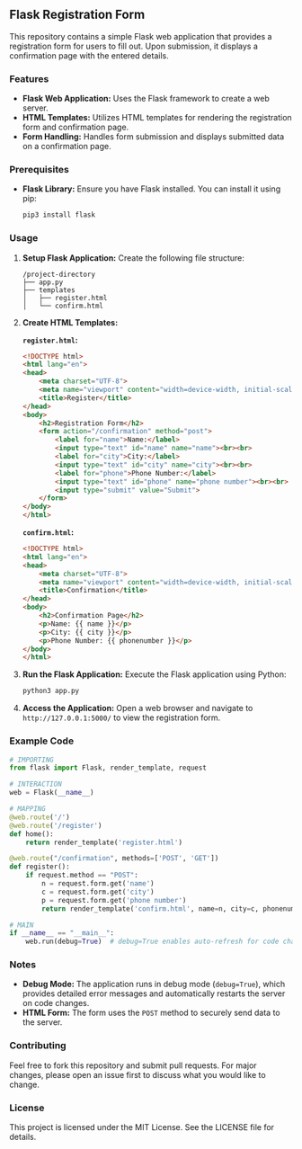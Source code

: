 ## Flask Registration Form

This repository contains a simple Flask web application that provides a registration form for users to fill out. Upon submission, it displays a confirmation page with the entered details.

### Features

- **Flask Web Application:** Uses the Flask framework to create a web server.
- **HTML Templates:** Utilizes HTML templates for rendering the registration form and confirmation page.
- **Form Handling:** Handles form submission and displays submitted data on a confirmation page.

### Prerequisites

- **Flask Library:** Ensure you have Flask installed. You can install it using pip:
  ```sh
  pip3 install flask
  ```

### Usage

1. **Setup Flask Application:**
   Create the following file structure:
   ```
   /project-directory
   ├── app.py
   ├── templates
   │   ├── register.html
   │   └── confirm.html
   ```

2. **Create HTML Templates:**

   **`register.html`:**
   ```html
   <!DOCTYPE html>
   <html lang="en">
   <head>
       <meta charset="UTF-8">
       <meta name="viewport" content="width=device-width, initial-scale=1.0">
       <title>Register</title>
   </head>
   <body>
       <h2>Registration Form</h2>
       <form action="/confirmation" method="post">
           <label for="name">Name:</label>
           <input type="text" id="name" name="name"><br><br>
           <label for="city">City:</label>
           <input type="text" id="city" name="city"><br><br>
           <label for="phone">Phone Number:</label>
           <input type="text" id="phone" name="phone number"><br><br>
           <input type="submit" value="Submit">
       </form>
   </body>
   </html>
   ```

   **`confirm.html`:**
   ```html
   <!DOCTYPE html>
   <html lang="en">
   <head>
       <meta charset="UTF-8">
       <meta name="viewport" content="width=device-width, initial-scale=1.0">
       <title>Confirmation</title>
   </head>
   <body>
       <h2>Confirmation Page</h2>
       <p>Name: {{ name }}</p>
       <p>City: {{ city }}</p>
       <p>Phone Number: {{ phonenumber }}</p>
   </body>
   </html>
   ```

3. **Run the Flask Application:**
   Execute the Flask application using Python:
   ```sh
   python3 app.py
   ```

4. **Access the Application:**
   Open a web browser and navigate to `http://127.0.0.1:5000/` to view the registration form.

### Example Code

```python
# IMPORTING
from flask import Flask, render_template, request

# INTERACTION
web = Flask(__name__)

# MAPPING
@web.route('/')
@web.route('/register')
def home():
    return render_template('register.html')

@web.route("/confirmation", methods=['POST', 'GET'])
def register():
    if request.method == "POST":
        n = request.form.get('name')
        c = request.form.get('city')
        p = request.form.get('phone number')
        return render_template('confirm.html', name=n, city=c, phonenumber=p)

# MAIN
if __name__ == "__main__":
    web.run(debug=True)  # debug=True enables auto-refresh for code changes
```

### Notes

- **Debug Mode:** The application runs in debug mode (`debug=True`), which provides detailed error messages and automatically restarts the server on code changes.
- **HTML Form:** The form uses the `POST` method to securely send data to the server.

### Contributing

Feel free to fork this repository and submit pull requests. For major changes, please open an issue first to discuss what you would like to change.

### License

This project is licensed under the MIT License. See the LICENSE file for details.
